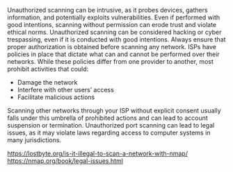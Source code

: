Unauthorized scanning can be intrusive, as it probes devices, gathers information, and potentially exploits vulnerabilities. Even if performed with good intentions, scanning without permission can erode trust and violate ethical norms.
Unauthorized scanning can be considered hacking or cyber trespassing, even if it is conducted with good intentions. Always ensure that proper authorization is obtained before scanning any network.
ISPs have policies in place that dictate what can and cannot be performed over their networks. While these policies differ from one provider to another, most prohibit activities that could:
 * Damage the network
 * Interfere with other users’ access
 * Facilitate malicious actions

Scanning other networks through your ISP without explicit consent usually falls under this umbrella of prohibited actions and can lead to account suspension or termination.
Unauthorized port scanning can lead to legal issues, as it may violate laws regarding access to computer systems in many jurisdictions.

https://lostbyte.org/is-it-illegal-to-scan-a-network-with-nmap/
https://nmap.org/book/legal-issues.html
